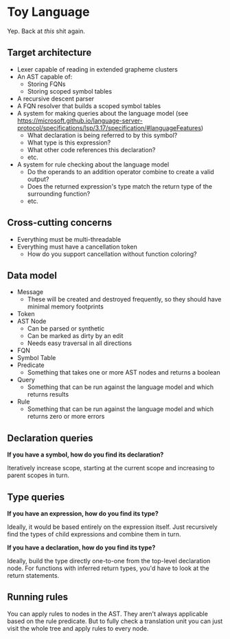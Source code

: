# Toy Language

Yep. Back at _this_ shit again.

## Target architecture

- Lexer capable of reading in extended grapheme clusters
- An AST capable of:
  - Storing FQNs
  - Storing scoped symbol tables
- A recursive descent parser
- A FQN resolver that builds a scoped symbol tables
- A system for making queries about the language model (see https://microsoft.github.io/language-server-protocol/specifications/lsp/3.17/specification/#languageFeatures)
  - What declaration is being referred to by this symbol?
  - What type is this expression?
  - What other code references this declaration?
  - etc.
- A system for rule checking about the language model
  - Do the operands to an addition operator combine to create a valid output?
  - Does the returned expression's type match the return type of the surrounding function?
  - etc.

## Cross-cutting concerns

- Everything must be multi-threadable
- Everything must have a cancellation token
  - How do you support cancellation without function coloring?

## Data model

- Message
  - These will be created and destroyed frequently, so they should have minimal memory footprints
- Token
- AST Node
  - Can be parsed or synthetic
  - Can be marked as dirty by an edit
  - Needs easy traversal in all directions
- FQN
- Symbol Table
- Predicate
  - Something that takes one or more AST nodes and returns a boolean
- Query
  - Something that can be run against the language model and which returns results
- Rule
  - Something that can be run against the language model and which returns zero or more errors

## Declaration queries

**If you have a symbol, how do you find its declaration?**

Iteratively increase scope, starting at the current scope and increasing to parent scopes in turn.

## Type queries

**If you have an expression, how do you find its type?**

Ideally, it would be based entirely on the expression itself. Just recursively find the types of child expressions and combine them in turn.

**If you have a declaration, how do you find its type?**

Ideally, build the type directly one-to-one from the top-level declaration node. For functions with inferred return types, you'd have to look at the return statements.

## Running rules

You can apply rules to nodes in the AST. They aren't always applicable based on the rule predicate. But to fully check a translation unit you can just visit the whole tree and apply rules to every node.
